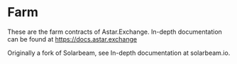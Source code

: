 # Farm
These are the farm contracts of Astar.Exchange. In-depth documentation can be found at https://docs.astar.exchange

Originally a fork of Solarbeam, see In-depth documentation at solarbeam.io.
